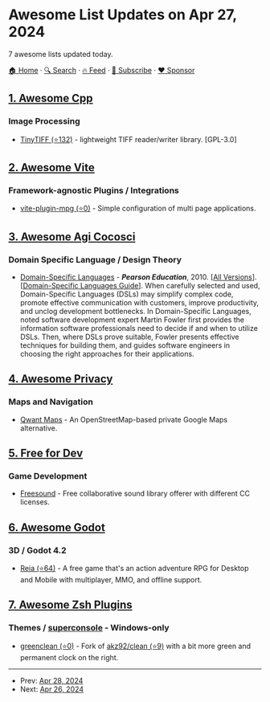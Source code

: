 # Awesome List Updates on Apr 27, 2024

7 awesome lists updated today.

[🏠 Home](/README.md) · [🔍 Search](https://www.trackawesomelist.com/search/) · [🔥 Feed](https://www.trackawesomelist.com/rss.xml) · [📮 Subscribe](https://trackawesomelist.us17.list-manage.com/subscribe?u=d2f0117aa829c83a63ec63c2f&id=36a103854c) · [❤️  Sponsor](https://github.com/sponsors/theowenyoung)



## [1. Awesome Cpp](/content/fffaraz/awesome-cpp/README.md)

### Image Processing

*   [TinyTIFF (⭐132)](https://github.com/jkriege2/TinyTIFF) - lightweight TIFF reader/writer library. \[GPL-3.0]

## [2. Awesome Vite](/content/vitejs/awesome-vite/README.md)

### Framework-agnostic Plugins / Integrations

*   [vite-plugin-mpg (⭐0)](https://github.com/just-ads/vite-plugin-multi-page) - Simple configuration of multi page applications.

## [3. Awesome Agi Cocosci](/content/YuzheSHI/awesome-agi-cocosci/README.md)

### Domain Specific Language / Design Theory

*   [Domain-Specific Languages](https://martinfowler.com/books/dsl.html) - ***Pearson Education***, 2010. \[[All Versions](https://scholar.google.com/scholar?cluster=3653365103385845410)]. \[[Domain-Specific Languages Guide](https://martinfowler.com/dsl.html)]. When carefully selected and used, Domain-Specific Languages (DSLs) may simplify complex code, promote effective communication with customers, improve productivity, and unclog development bottlenecks. In Domain-Specific Languages, noted software development expert Martin Fowler first provides the information software professionals need to decide if and when to utilize DSLs. Then, where DSLs prove suitable, Fowler presents effective techniques for building them, and guides software engineers in choosing the right approaches for their applications.

## [4. Awesome Privacy](/content/pluja/awesome-privacy/README.md)

### Maps and Navigation

*   [Qwant Maps](https://map.qwant.com/) - An OpenStreetMap-based private Google Maps alternative.

## [5. Free for Dev](/content/ripienaar/free-for-dev/README.md)

### Game Development

*   [Freesound](https://freesound.org/) - Free collaborative sound library offerer with different CC licenses.

## [6. Awesome Godot](/content/godotengine/awesome-godot/README.md)

### 3D / Godot 4.2

*   [Reia (⭐64)](https://github.com/Quaint-Studios/Reia) - A free game that's an action adventure RPG for Desktop and Mobile with multiplayer, MMO, and offline support.

## [7. Awesome Zsh Plugins](/content/unixorn/awesome-zsh-plugins/README.md)

### Themes / [superconsole](https://github.com/alexchmykhalo/superconsole) - Windows-only

*   [greenclean (⭐0)](https://github.com/dmicha16/greenclean) - Fork of [akz92/clean (⭐9)](https://github.com/akz92/clean) with a bit more green and permanent clock on the right.

---

- Prev: [Apr 28, 2024](/content/2024/04/28/README.md)
- Next: [Apr 26, 2024](/content/2024/04/26/README.md)